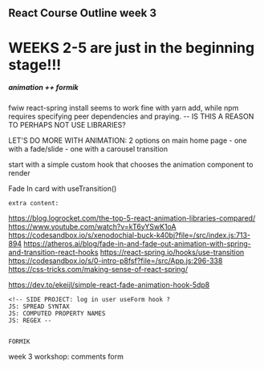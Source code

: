 ## React Course Outline week 3

# WEEKS 2-5 are just in the beginning stage!!!

##### animation ++ formik

fwiw react-spring install seems to work fine with yarn add, while npm requires specifying peer dependencies and praying.
-- IS THIS A REASON TO PERHAPS NOT USE LIBRARIES?

LET'S DO MORE WITH ANIMATION:
2 options on main home page - one with a fade/slide - one with a carousel transition

start with a simple custom hook that chooses the animation component to render

Fade In card with useTransition()

    extra content:

https://blog.logrocket.com/the-top-5-react-animation-libraries-compared/
https://www.youtube.com/watch?v=kT6yYSwK1oA
https://codesandbox.io/s/xenodochial-buck-k40bj?file=/src/index.js:713-894
https://atheros.ai/blog/fade-in-and-fade-out-animation-with-spring-and-transition-react-hooks
https://react-spring.io/hooks/use-transition
https://codesandbox.io/s/0-intro-p8fsf?file=/src/App.js:296-338
https://css-tricks.com/making-sense-of-react-spring/

https://dev.to/ekeijl/simple-react-fade-animation-hook-5dp8

    <!-- SIDE PROJECT: log in user useForm hook ?
    JS: SPREAD SYNTAX
    JS: COMPUTED PROPERTY NAMES
    JS: REGEX --


    FORMIK

week 3 workshop:
comments form
